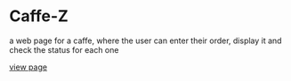 # Caffe-Z

a web page for a caffe, where the user can enter their order, display it and check the status for each one 

[view page](https://abdalrahmanalzaro.github.io/Caffe-Z/)